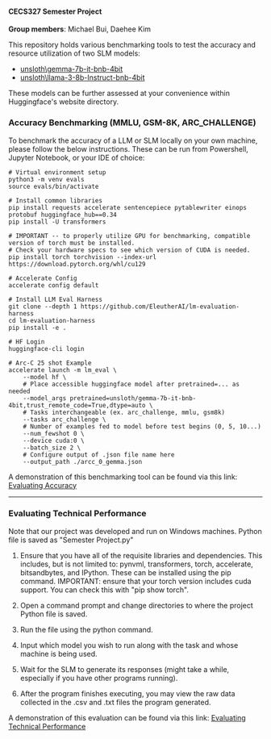 #### CECS327 Semester Project
**Group members**: Michael Bui, Daehee Kim

This repository holds various benchmarking tools to test the accuracy and resource utilization of two SLM models:
  - [unsloth\gemma-7b-it-bnb-4bit](https://huggingface.co/unsloth/gemma-7b-it-bnb-4bit)
  - [unsloth\llama-3-8b-Instruct-bnb-4bit](https://huggingface.co/unsloth/llama-3-8b-Instruct-bnb-4bit)

These models can be further assessed at your convenience within Huggingface's website directory.


### Accuracy Benchmarking (MMLU, GSM-8K, ARC_CHALLENGE)
To benchmark the accuracy of a LLM or SLM locally on your own machine, please follow the below instructions. These can be run from Powershell, Jupyter Notebook, or your IDE of choice:

```
# Virtual environment setup
python3 -m venv evals
source evals/bin/activate

# Install common libraries
pip install requests accelerate sentencepiece pytablewriter einops protobuf huggingface_hub==0.34
pip install -U transformers

# IMPORTANT -- to properly utilize GPU for benchmarking, compatible version of torch must be installed.
# Check your hardware specs to see which version of CUDA is needed.
pip install torch torchvision --index-url https://download.pytorch.org/whl/cu129

# Accelerate Config
accelerate config default

# Install LLM Eval Harness
git clone --depth 1 https://github.com/EleutherAI/lm-evaluation-harness
cd lm-evaluation-harness
pip install -e .

# HF Login
huggingface-cli login 

# Arc-C 25 shot Example
accelerate launch -m lm_eval \
    --model hf \
    # Place accessible huggingface model after pretrained=... as needed
    --model_args pretrained=unsloth/gemma-7b-it-bnb-4bit,trust_remote_code=True,dtype=auto \
    # Tasks interchangeable (ex. arc_challenge, mmlu, gsm8k)
    --tasks arc_challenge \
    # Number of examples fed to model before test begins (0, 5, 10...)
    --num_fewshot 0 \
    --device cuda:0 \
    --batch_size 2 \
    # Configure output of .json file name here
    --output_path ./arcc_0_gemma.json
```
A demonstration of this benchmarking tool can be found via this link: [Evaluating Accuracy](https://www.youtube.com/watch?v=RtRN_BQRaG4)

------------------------------------------------------------------------------------------------------------------------------

### Evaluating Technical Performance
Note that our project was developed and run on Windows
machines. Python file is saved as "Semester Project.py"

1) Ensure that you have all of the requisite libraries
and dependencies.
  This includes, but is not limited to: pynvml,
  transformers, torch, accelerate, bitsandbytes,
  and IPython.
  These can be installed using the pip command.
  IMPORTANT: ensure that your torch version includes cuda
  support. You can check this with "pip show torch".

2) Open a command prompt and change directories to where
the project Python file is saved.

3) Run the file using the python command.

4) Input which model you wish to run along with the task
and whose machine is being used.

5) Wait for the SLM to generate its responses (might take
a while, especially if you have other programs running).

6) After the program finishes executing, you may view the
raw data collected in the .csv and .txt files the program
generated.

A demonstration of this evaluation can be found via this link: [Evaluating Technical Performance](https://www.youtube.com/watch?v=-1nIUqnzV6I
)
